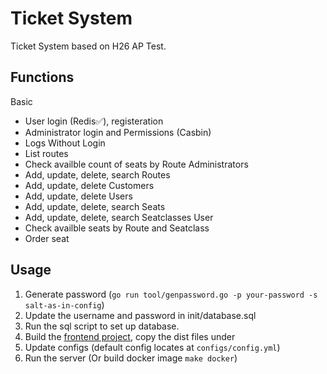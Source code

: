 # Ticket System

Ticket System based on H26 AP Test.

## Functions
Basic
- User login (Redis✅), registeration
- Administrator login and Permissions (Casbin)
- Logs
Without Login
- List routes
- Check availble count of seats by Route
Administrators
- Add, update, delete, search Routes
- Add, update, delete Customers
- Add, update, delete Users
- Add, update, delete, search Seats
- Add, update, delete, search Seatclasses
User
- Check availble seats by Route and Seatclass
- Order seat



## Usage

1. Generate password (`go run tool/genpassword.go -p your-password -s salt-as-in-config`)
2. Update the username and password in init/database.sql
3. Run the sql script to set up database.
4. Build the [frontend project](https://github.com/theoriz0/flome-react), copy the dist files under 
5. Update configs (default config locates at `configs/config.yml`)
6. Run the server (Or build docker image `make docker`)